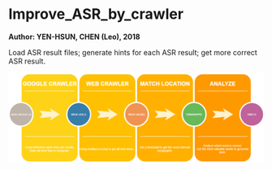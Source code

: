 # Improve_ASR_by_crawler

__Author: YEN-HSUN, CHEN (Leo), 2018__

Load ASR result files; generate hints for each ASR result; get more correct ASR result.

![Pipeline](/images/ASR_improve_pipeline.png)
